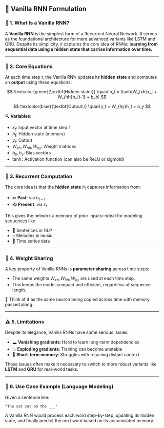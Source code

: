 ## 🧾 **Vanilla RNN Formulation**

### 🌱 **1. What Is a Vanilla RNN?**

A **Vanilla RNN** is the simplest form of a Recurrent Neural Network. It serves as the foundational architecture for more advanced variants like LSTM and GRU.
Despite its simplicity, it captures the core idea of RNNs: **learning from sequential data using a hidden state that carries information over time.**

---

### 🧠 **2. Core Equations**

At each time step $t$, the Vanilla RNN updates its **hidden state** and computes an **output** using these equations:

$$
\textcolor{green}{\textbf{Hidden state:}} \quad h_t = \tanh(W_{xh}x_t + W_{hh}h_{t-1} + b_h)
$$

$$
\textcolor{blue}{\textbf{Output:}} \quad y_t = W_{hy}h_t + b_y
$$

🔍 **Variables**:

* $x_t$: Input vector at time step $t$
* $h_t$: Hidden state (memory)
* $y_t$: Output
* $W_{xh}, W_{hh}, W_{hy}$: Weight matrices
* $b_h, b_y$: Bias vectors
* $\tanh$: Activation function (can also be ReLU or sigmoid)

---

### 🔁 **3. Recurrent Computation**

The core idea is that the **hidden state** $h_t$ captures information from:

* 🔙 **Past**: via $h_{t-1}$
* 📥 **Present**: via $x_t$

This gives the network a memory of prior inputs—ideal for modeling sequences like:

* 🧾 Sentences in NLP
* 🎶 Melodies in music
* 🔢 Time series data

---

### 🔗 **4. Weight Sharing**

A key property of Vanilla RNNs is **parameter sharing** across time steps:

* The same weights $W_{xh}, W_{hh}, W_{hy}$ are used at each time step.
* This keeps the model compact and efficient, regardless of sequence length.

🧠 Think of it as the same neuron being copied across time with memory passed along.

---

### ⚠️ **5. Limitations**

Despite its elegance, Vanilla RNNs have some serious issues:

* 🕳️ **Vanishing gradients**: Hard to learn long-term dependencies
* 💥 **Exploding gradients**: Training can become unstable
* 🧠 **Short-term memory**: Struggles with retaining distant context

These issues often make it necessary to switch to more robust variants like **LSTM** and **GRU** for real-world tasks.

---

### 🧮 **6. Use Case Example (Language Modeling)**

Given a sentence like:

`"The cat sat on the ___"`

A Vanilla RNN would process each word step-by-step, updating its hidden state, and finally predict the next word based on its accumulated memory.
